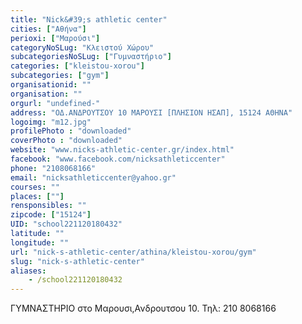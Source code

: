 ```yaml
---
title: "Nick&#39;s athletic center"
cities: ["Αθήνα"]
perioxi: ["Μαρούσι"]
categoryNoSLug: "Κλειστού Χώρου"
subcategoriesNoSLug: ["Γυμναστήριο"]
categories: ["kleistou-xorou"]
subcategories: ["gym"]
organisationid: ""
organisation: ""
orgurl: "undefined-"
address: "ΟΔ.ΑΝΔΡΟΥΤΣΟΥ 10 ΜΑΡΟΥΣΙ [ΠΛΗΣΙΟΝ ΗΣΑΠ], 15124 ΑΘΗΝΑ"
logoimg: "m12.jpg"
profilePhoto : "downloaded"
coverPhoto : "downloaded"
website: "www.nicks-athletic-center.gr/index.html"
facebook: "www.facebook.com/nicksathleticcenter"
phone: "2108068166"
email: "nicksathleticcenter@yahoo.gr"
courses: ""
places: [""]
rensponsibles: ""
zipcode: ["15124"]
UID: "school221120180432"
latitude: ""
longitude: ""
url: "nick-s-athletic-center/athina/kleistou-xorou/gym"
slug: "nick-s-athletic-center"
aliases:
    - /school221120180432
---
```



ΓΥΜΝΑΣΤΗΡΙΟ στο Μαρουσι,Ανδρουτσου 10. Τηλ: 210 8068166

